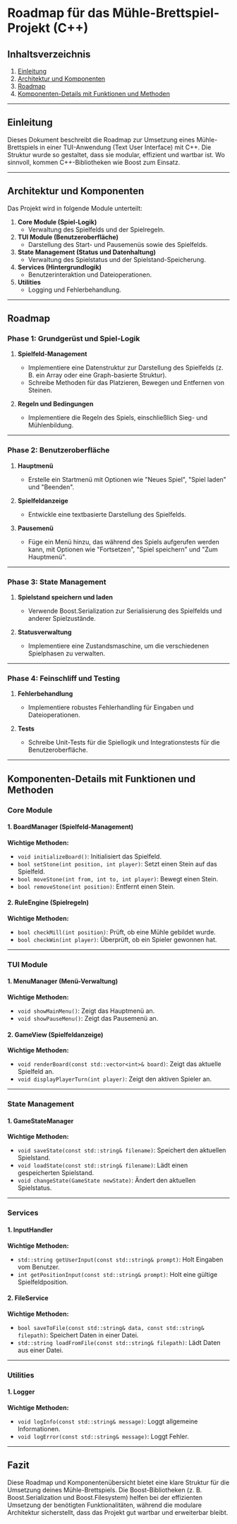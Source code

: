 # Roadmap für das Mühle-Brettspiel-Projekt (C++)

## Inhaltsverzeichnis
1. [Einleitung](#einleitung)
2. [Architektur und Komponenten](#architektur-und-komponenten)
3. [Roadmap](#roadmap)
4. [Komponenten-Details mit Funktionen und Methoden](#komponenten-details-mit-funktionen-und-methoden)

---

## Einleitung

Dieses Dokument beschreibt die Roadmap zur Umsetzung eines Mühle-Brettspiels in einer TUI-Anwendung (Text User Interface) mit C++. Die Struktur wurde so gestaltet, dass sie modular, effizient und wartbar ist. Wo sinnvoll, kommen C++-Bibliotheken wie Boost zum Einsatz.

---

## Architektur und Komponenten

Das Projekt wird in folgende Module unterteilt:
1. **Core Module (Spiel-Logik)**
    - Verwaltung des Spielfelds und der Spielregeln.
2. **TUI Module (Benutzeroberfläche)**
    - Darstellung des Start- und Pausemenüs sowie des Spielfelds.
3. **State Management (Status und Datenhaltung)**
    - Verwaltung des Spielstatus und der Spielstand-Speicherung.
4. **Services (Hintergrundlogik)**
    - Benutzerinteraktion und Dateioperationen.
5. **Utilities**
    - Logging und Fehlerbehandlung.

---

## Roadmap

### Phase 1: Grundgerüst und Spiel-Logik
1. **Spielfeld-Management**
    - Implementiere eine Datenstruktur zur Darstellung des Spielfelds (z. B. ein Array oder eine Graph-basierte Struktur).
    - Schreibe Methoden für das Platzieren, Bewegen und Entfernen von Steinen.

2. **Regeln und Bedingungen**
    - Implementiere die Regeln des Spiels, einschließlich Sieg- und Mühlenbildung.

---

### Phase 2: Benutzeroberfläche
1. **Hauptmenü**
    - Erstelle ein Startmenü mit Optionen wie "Neues Spiel", "Spiel laden" und "Beenden".

2. **Spielfeldanzeige**
    - Entwickle eine textbasierte Darstellung des Spielfelds.

3. **Pausemenü**
    - Füge ein Menü hinzu, das während des Spiels aufgerufen werden kann, mit Optionen wie "Fortsetzen", "Spiel speichern" und "Zum Hauptmenü".

---

### Phase 3: State Management
1. **Spielstand speichern und laden**
    - Verwende Boost.Serialization zur Serialisierung des Spielfelds und anderer Spielzustände.

2. **Statusverwaltung**
    - Implementiere eine Zustandsmaschine, um die verschiedenen Spielphasen zu verwalten.

---

### Phase 4: Feinschliff und Testing
1. **Fehlerbehandlung**
    - Implementiere robustes Fehlerhandling für Eingaben und Dateioperationen.

2. **Tests**
    - Schreibe Unit-Tests für die Spiellogik und Integrationstests für die Benutzeroberfläche.

---

## Komponenten-Details mit Funktionen und Methoden

### **Core Module**
#### 1. BoardManager (Spielfeld-Management)
**Wichtige Methoden:**
- `void initializeBoard()`: Initialisiert das Spielfeld.
- `bool setStone(int position, int player)`: Setzt einen Stein auf das Spielfeld.
- `bool moveStone(int from, int to, int player)`: Bewegt einen Stein.
- `bool removeStone(int position)`: Entfernt einen Stein.

#### 2. RuleEngine (Spielregeln)
**Wichtige Methoden:**
- `bool checkMill(int position)`: Prüft, ob eine Mühle gebildet wurde.
- `bool checkWin(int player)`: Überprüft, ob ein Spieler gewonnen hat.

---

### **TUI Module**
#### 1. MenuManager (Menü-Verwaltung)
**Wichtige Methoden:**
- `void showMainMenu()`: Zeigt das Hauptmenü an.
- `void showPauseMenu()`: Zeigt das Pausemenü an.

#### 2. GameView (Spielfeldanzeige)
**Wichtige Methoden:**
- `void renderBoard(const std::vector<int>& board)`: Zeigt das aktuelle Spielfeld an.
- `void displayPlayerTurn(int player)`: Zeigt den aktiven Spieler an.

---

### **State Management**
#### 1. GameStateManager
**Wichtige Methoden:**
- `void saveState(const std::string& filename)`: Speichert den aktuellen Spielstand.
- `void loadState(const std::string& filename)`: Lädt einen gespeicherten Spielstand.
- `void changeState(GameState newState)`: Ändert den aktuellen Spielstatus.

---

### **Services**
#### 1. InputHandler
**Wichtige Methoden:**
- `std::string getUserInput(const std::string& prompt)`: Holt Eingaben vom Benutzer.
- `int getPositionInput(const std::string& prompt)`: Holt eine gültige Spielfeldposition.

#### 2. FileService
**Wichtige Methoden:**
- `bool saveToFile(const std::string& data, const std::string& filepath)`: Speichert Daten in einer Datei.
- `std::string loadFromFile(const std::string& filepath)`: Lädt Daten aus einer Datei.

---

### **Utilities**
#### 1. Logger
**Wichtige Methoden:**
- `void logInfo(const std::string& message)`: Loggt allgemeine Informationen.
- `void logError(const std::string& message)`: Loggt Fehler.

---

## Fazit

Diese Roadmap und Komponentenübersicht bietet eine klare Struktur für die Umsetzung deines Mühle-Brettspiels. Die Boost-Bibliotheken (z. B. Boost.Serialization und Boost.Filesystem) helfen bei der effizienten Umsetzung der benötigten Funktionalitäten, während die modulare Architektur sicherstellt, dass das Projekt gut wartbar und erweiterbar bleibt.